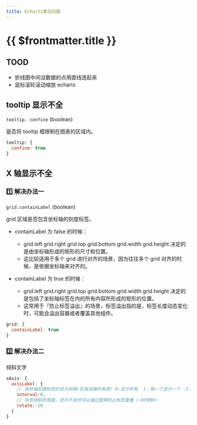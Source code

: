 ```yaml
---
title: Echarts常见问题
---
```


# {{ $frontmatter.title }}

## TOOD

- 折线图中间没数据的点用直线连起来
- 鼠标滚轮滚动缩放 echarts

## tooltip 显示不全

`tooltip. confine` (boolean)

是否将 tooltip 框限制在图表的区域内。

```js
tooltip: {
  confine: true
}
```

## X 轴显示不全

### :one: 解决办法一

`grid.containLabel` (boolean)

grid 区域是否包含坐标轴的刻度标签。

- containLabel 为 false 的时候：

  - grid.left grid.right grid.top grid.bottom grid.width grid.height 决定的是由坐标轴形成的矩形的尺寸和位置。
  - 这比较适用于多个 grid 进行对齐的场景，因为往往多个 grid 对齐的时候，是依据坐标轴来对齐的。

- containLabel 为 true 的时候：
  - grid.left grid.right grid.top grid.bottom grid.width grid.height 决定的是包括了坐标轴标签在内的所有内容所形成的矩形的位置。
  - 这常用于『防止标签溢出』的场景，标签溢出指的是，标签长度动态变化时，可能会溢出容器或者覆盖其他组件。

```js
grid: {
  containLabel: true
}
```

### :two: 解决办法二

倾斜文字

```js
xAxis: {
  axisLabel: {
    // 坐标轴刻度标签的显示间隔(在类目轴中有效) 0:显示所有  1：隔一个显示一个 :3：隔三个显示一个...
    interval:0,
    // 标签倾斜的角度，显示不全时可以通过旋转防止标签重叠（-90到90）
    rotate:-20
  }
}
```
